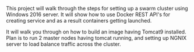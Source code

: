 
This project will walk through the steps for setting up a swarm cluster using Windows 2016 server. It will show how to use Docker REST API's for creating service and as a result containers getting launched. 

It will walk you through on how to build an image having Tomcat9 installed. 
Plan is to run 2 master nodes having tomcat running, and setting up NGNIX server to load balance traffic across the cluster. 
